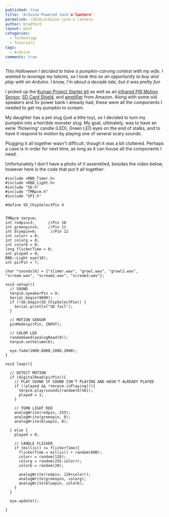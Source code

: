 ```yaml
---
published: true
title: 'Arduino-Powered Jack'o'lantern'
permalink: /2016/arduino-jack-o-lantern
author: bradford
layout: post
categories:
  - Technology
  - Tutorials
tags:
  - Arduino
comments: true
---
```

_This Halloween I decided to have a pumpkin-carving contest with my wife. I wanted to leverage my talents, so I took this as an opportunity to buy and play with an Arduino. I know, I'm about a decade late, but it was pretty fun_

I picked up the [Kuman Project Starter kit](https://www.amazon.com/gp/product/B016D5KUHS/ref=oh_aui_search_detailpage?ie=UTF8&psc=1) as well as an [infrared PIR Motion Sensor](https://www.amazon.com/gp/product/B00UMKZ4AE/ref=oh_aui_search_detailpage?ie=UTF8&psc=1), [SD Card Shield](https://www.amazon.com/gp/product/B00KAE24PA/ref=oh_aui_search_detailpage?ie=UTF8&psc=1), and [amplifier](https://www.amazon.com/gp/product/B008BGLMNY/ref=oh_aui_search_detailpage?ie=UTF8&psc=1) from Amazon. Along with some old speakers and 5v power bank I already had, these were all the components I needed to get my pumpkin to scream.

My daughter has a pet slug (just a little toy), so I decided to turn my pumpkin into a horrible monster slug. My goal, ultimately, was to have an eerie 'flickering' candle (LED), Green LED eyes on the end of stalks, and to have it respond to motion by playing one of several scary sounds.

Plugging it all together wasn't difficult, though it was a bit cluttered. Perhaps a case is in order for next time, as long as it can house all the components I need.

Unfortunately I don't have a photo of it assembled, besides the video below, however here is the code that put it all together:

```arduino
#include <RBD_Timer.h>
#include <RBD_Light.h>
#include "SD.h"
#include "TMRpcm.h"
#include "SPI.h"

#define SD_ChipSelectPin 4


TMRpcm tmrpcm;
int redpin=3;      //Pin 10
int greenpin=5;    //Pin 11
int bluepin=6;      //Pin 12
int colorr = 0;
int colorg = 0;
int colorb = 0;
long flickerTime = 0;
int played = 0;
RBD::Light eye(10);
int pirPin = 7;

char *sounds[6] = {"slimer.wav", "growl.wav", "growl2.wav", "scream.wav", "scream2.wav", "scream3.wav"};

void setup(){
  // SOUND
  tmrpcm.speakerPin = 9;
  Serial.begin(9600);
  if (!SD.begin(SD_ChipSelectPin)) {
    Serial.println("SD fail");
  }

  // MOTION SENSOR
  pinMode(pirPin, INPUT);

  // COLOR LED
  randomSeed(analogRead(0));
  tmrpcm.setVolume(6);

  eye.fade(1000,6000,1000,2000);
}

void loop(){

  // DETECT MOTION
  if (digitalRead(pirPin)){
    // PLAY SOUND IF SOUND ISN'T PLAYING AND HASN'T ALREADY PLAYED
    if (!played && !tmrpcm.isPlaying()){
      tmrpcm.play(sounds[random(6)%6]);
      played = 1;
    }

    // TURN LIGHT RED
    analogWrite(redpin, 255);
    analogWrite(greenpin, 0);
    analogWrite(bluepin, 0);

  } else {
    played = 0;

    // CANDLE FLICKER
    if (millis() >= flickerTime){
      flickerTime = millis() + random(600);
      colorr = random(128);
      colorg = random(255-colorr);
      colorb = random(20);

      analogWrite(redpin, 128+colorr);
      analogWrite(greenpin, colorg);
      analogWrite(bluepin, colorb);
    }
  }

  eye.update();

}
```
